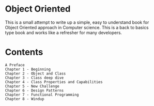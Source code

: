 # Object Oriented

This is a small attempt to write up a simple, easy to understand book for Object Oriented approach in Computer science. This is a back to basics type book and works like a refresher for many developers.

# Contents

    A Preface
    Chapter 1 - Beginning	 
    Chapter 2 - Object and Class	 
    Chapter 3 - Class deep dive	 
    Chapter 4 - Class Properties and Capabilities	 
    Chapter 5 - New Challenge	 
    Chapter 6 - Design Patterns	 
    Chapter 7 - Functional Programming	 
    Chapter 8 - Windup	 
